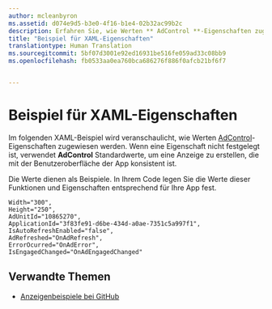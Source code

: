 ```yaml
---
author: mcleanbyron
ms.assetid: d074e9d5-b3e0-4f16-b1e4-02b32ac99b2c
description: Erfahren Sie, wie Werten ** AdControl **-Eigenschaften zugewiesen werden.
title: "Beispiel für XAML-Eigenschaften"
translationtype: Human Translation
ms.sourcegitcommit: 5bf07d3001e92ed16931be516fe059ad33c08bb9
ms.openlocfilehash: fb0533aa0ea760bca686276f886f0afcb21bf6f7


---
```


# Beispiel für XAML-Eigenschaften




Im folgenden XAML-Beispiel wird veranschaulicht, wie Werten [AdControl](https://msdn.microsoft.com/library/windows/apps/microsoft.advertising.winrt.ui.adcontrol.aspx)-Eigenschaften zugewiesen werden. Wenn eine Eigenschaft nicht festgelegt ist, verwendet **AdControl** Standardwerte, um eine Anzeige zu erstellen, die mit der Benutzeroberfläche der App konsistent ist.

Die Werte dienen als Beispiele. In Ihrem Code legen Sie die Werte dieser Funktionen und Eigenschaften entsprechend für Ihre App fest.

``` syntax
Width="300",
Height="250",
AdUnitId="10865270",
ApplicationId="3f83fe91-d6be-434d-a0ae-7351c5a997f1",
IsAutoRefreshEnabled="false",
AdRefreshed="OnAdRefresh",
ErrorOcurred="OnAdError",
IsEngagedChanged="OnAdEngagedChanged"
```

## Verwandte Themen

* [Anzeigenbeispiele bei GitHub](http://aka.ms/githubads)

 



<!--HONumber=Aug16_HO3-->


